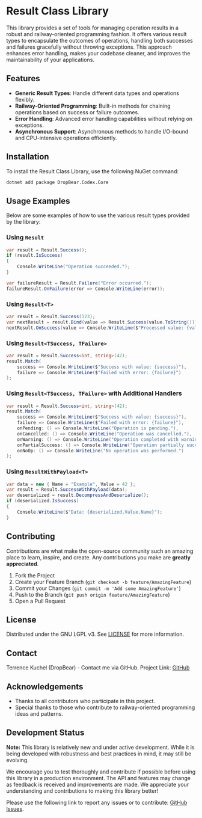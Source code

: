 # Result Class Library

This library provides a set of tools for managing operation results in a robust and railway-oriented programming fashion. It offers various result types to encapsulate the outcomes of operations, handling both successes and failures gracefully without throwing exceptions. This approach enhances error handling, makes your codebase cleaner, and improves the maintainability of your applications.

## Features

- **Generic Result Types**: Handle different data types and operations flexibly.
- **Railway-Oriented Programming**: Built-in methods for chaining operations based on success or failure outcomes.
- **Error Handling**: Advanced error handling capabilities without relying on exceptions.
- **Asynchronous Support**: Asynchronous methods to handle I/O-bound and CPU-intensive operations efficiently.

## Installation

To install the Result Class Library, use the following NuGet command:

```bash
dotnet add package DropBear.Codex.Core
```

## Usage Examples

Below are some examples of how to use the various result types provided by the library:

### Using `Result`

```csharp
var result = Result.Success();
if (result.IsSuccess)
{
    Console.WriteLine("Operation succeeded.");
}

var failureResult = Result.Failure("Error occurred.");
failureResult.OnFailure(error => Console.WriteLine(error));
```

### Using `Result<T>`

```csharp
var result = Result.Success(123);
var nextResult = result.Bind(value => Result.Success(value.ToString()));
nextResult.OnSuccess(value => Console.WriteLine($"Processed value: {value}"));
```

### Using `Result<TSuccess, TFailure>`

```csharp
var result = Result.Success<int, string>(42);
result.Match(
    success => Console.WriteLine($"Success with value: {success}"),
    failure => Console.WriteLine($"Failed with error: {failure}")
);
```

### Using `Result<TSuccess, TFailure>` with Additional Handlers
```csharp
var result = Result.Success<int, string>(42);
result.Match(
    success => Console.WriteLine($"Success with value: {success}"),
    failure => Console.WriteLine($"Failed with error: {failure}"),
    onPending: () => Console.WriteLine("Operation is pending."),
    onCancelled: () => Console.WriteLine("Operation was cancelled."),
    onWarning: () => Console.WriteLine("Operation completed with warnings."),
    onPartialSuccess: () => Console.WriteLine("Operation partially succeeded."),
    onNoOp: () => Console.WriteLine("No operation was performed.")
);

```

### Using `ResultWithPayload<T>`

```csharp
var data = new { Name = "Example", Value = 42 };
var result = Result.SuccessWithPayload(data);
var deserialized = result.DecompressAndDeserialize();
if (deserialized.IsSuccess)
{
    Console.WriteLine($"Data: {deserialized.Value.Name}");
}
```

## Contributing

Contributions are what make the open-source community such an amazing place to learn, inspire, and create. Any contributions you make are **greatly appreciated**.

1. Fork the Project
2. Create your Feature Branch (`git checkout -b feature/AmazingFeature`)
3. Commit your Changes (`git commit -m 'Add some AmazingFeature'`)
4. Push to the Branch (`git push origin feature/AmazingFeature`)
5. Open a Pull Request

## License

Distributed under the GNU LGPL v3. See [LICENSE](https://www.gnu.org/licenses/lgpl-3.0.en.html) for more information.

## Contact

Terrence Kuchel (DropBear) - Contact me via GitHub.
Project Link: [GitHub](https://github.com/tkuchel/DropBear.Codex.Core)

## Acknowledgements

- Thanks to all contributors who participate in this project.
- Special thanks to those who contribute to railway-oriented programming ideas and patterns.

## Development Status

**Note:** This library is relatively new and under active development. While it is being developed with robustness and best practices in mind, it may still be evolving.

We encourage you to test thoroughly and contribute if possible before using this library in a production environment. The API and features may change as feedback is received and improvements are made. We appreciate your understanding and contributions to making this library better!

Please use the following link to report any issues or to contribute: [GitHub Issues](https://github.com/your_username/your_project/issues).
